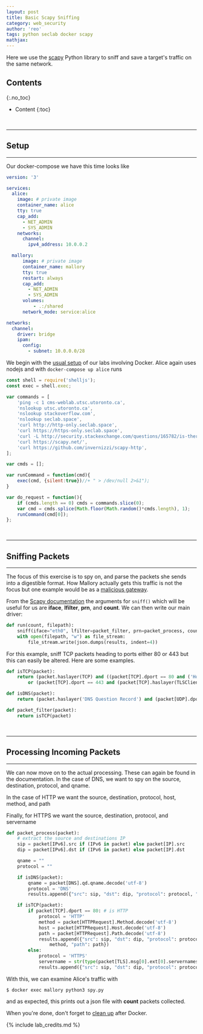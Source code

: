```yaml
---
layout: post
title: Basic Scapy Sniffing
category: web_security
author: 'reo'
tags: python seclab docker scapy
mathjax: 
---
```


Here we use the [scapy](https://scapy.net/) Python library to sniff and save a target's traffic
on the same network.

## Contents
{:.no_toc}

* Content
{:toc}

<br>

***

## Setup

***

Our docker-compose we have this time looks like

```yaml
version: '3'

services:
  alice:
    image: # private image
    container_name: alice
    tty: true
    cap_add:
      - NET_ADMIN
      - SYS_ADMIN
    networks:
      channel:
        ipv4_address: 10.0.0.2

  mallory:
      image: # private image
      container_name: mallory
      tty: true
      restart: always
      cap_add:
        - NET_ADMIN
        - SYS_ADMIN
      volumes:
          - .:/shared
      network_mode: service:alice

networks:
  channel:
    driver: bridge
    ipam:
      config:
        - subnet: 10.0.0.0/28
```

We begin with the [usual setup](/crypto/2020/10/08/05-lab.html#setup)
of our labs involving Docker.
Alice again uses nodejs and with `docker-compose up alice` runs

```javascript
const shell = require('shelljs');
const exec = shell.exec;

var commands = [
    'ping -c 1 cms-weblab.utsc.utoronto.ca',
    'nslookup utsc.utoronto.ca',
    'nslookup stackoverflow.com',
    'nslookup seclab.space',
    'curl http://http-only.seclab.space',
    'curl https://https-only.seclab.space',
    'curl -L http://security.stackexchange.com/questions/165782/is-there-any-way-capture-https-request-with-python',
    'curl https://scapy.net/',
    'curl https://github.com/invernizzi/scapy-http',
];

var cmds = [];

var runCommand = function(cmd){
    exec(cmd, {silent:true})//+ " > /dev/null 2>&1");
}

var do_request = function(){
    if (cmds.length == 0) cmds = commands.slice(0);
    var cmd = cmds.splice(Math.floor(Math.random()*cmds.length), 1);
    runCommand(cmd[0]);
};
```

<br>

***

## Sniffing Packets

***

The focus of this exercise is to spy on, and parse the packets she sends into a digestible format.
How Mallory actually gets this traffic is not the focus but one example would be as a
[malicious gateway](/crypto/2020/10/15/06-malgat.html).

From the [Scapy documentation](https://scapy.readthedocs.io/en/latest/api/scapy.sendrecv.html?highlight=sniff%28%29%23scapy.sendrecv.sniff)
the arguments for `sniff()` which will be useful for us are **iface**, **lfilter**, **prn**, and **count**.
We can then write our main driver:

```python
def run(count, filepath):
    sniff(iface="eth0", lfilter=packet_filter, prn=packet_process, count=count)
    with open(filepath, "w") as file_stream:
        file_stream.write(json.dumps(results, indent=4))
```

For this example, sniff TCP packets heading to ports either 80 or 443
but this can easily be altered. Here are some examples.

```python
def isTCP(packet):
    return (packet.haslayer(TCP) and ((packet[TCP].dport == 80 and ('Host' in str(packet)))
        or (packet[TCP].dport == 443 and (packet[TCP].haslayer(TLSClientHello)))))

def isDNS(packet):
    return (packet.haslayer('DNS Question Record') and (packet[UDP].dport == 53))

def packet_filter(packet):
    return isTCP(packet)
```

<br>

***

## Processing Incoming Packets

***

We can now move on to the actual processing. These can again be found in the documentation.
In the case of DNS, we want to spy on the source, destination, protocol, and qname.

In the case of HTTP we want the source, destination, protocol, host, method, and path

Finally, for HTTPS we want the source, destination, protocol, and servername

```python
def packet_process(packet):
    # extract the source and destinations IP
    sip = packet[IPv6].src if (IPv6 in packet) else packet[IP].src
    dip = packet[IPv6].dst if (IPv6 in packet) else packet[IP].dst

    qname = ""
    protocol = ""

    if isDNS(packet):
        qname = packet[DNS].qd.qname.decode('utf-8')
        protocol = 'DNS'
        results.append({"src": sip, "dst": dip, "protocol": protocol, "qname": qname})

    if isTCP(packet):
        if packet[TCP].dport == 80: # is HTTP
            protocol = 'HTTP'
            method = packet[HTTPRequest].Method.decode('utf-8')
            host = packet[HTTPRequest].Host.decode('utf-8')
            path = packet[HTTPRequest].Path.decode('utf-8')
            results.append({"src": sip, "dst": dip, "protocol": protocol, "host": host, "method":
                method, "path": path})
        else:
            protocol = 'HTTPS'
            servername = str(type(packet[TLS].msg[0].ext[0].servernames[0]))
            results.append({"src": sip, "dst": dip, "protocol": protocol, "servername": servername})
```

With this, we can examine Alice's traffic with

```
$ docker exec mallory python3 spy.py
```

and as expected, this prints out a json file
with **count** packets collected.

When you're done, don't forget to [clean up](/crypto/2020/10/08/05-lab.html#docker-cleanup)
after Docker.

{% include lab_credits.md %}


